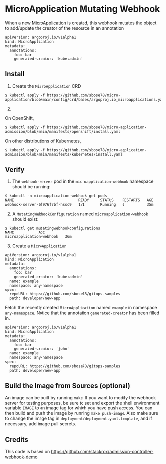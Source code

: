 # MicroApplication Mutating Webhook

When a new [MicroApplication](https://github.com/sbose78/micro-application) is created, this webhook mutates the object to add/update the creator of the resource in an annotation.

```
apiVersion: argoproj.io/v1alpha1
kind: MicroApplication
metadata:
  annotations:
    foo: bar
    generated-creator: 'kube:admin'
```


## Install


1. Create the `MicroApplication` CRD 

```
$ kubectl apply -f https://github.com/sbose78/micro-application/blob/main/config/crd/bases/argoproj.io_microapplications.yaml
```

2.

On OpenShift,

```
$ kubectl apply -f https://github.com/sbose78/micro-application-admission/blob/main/manifests/openshift/install.yaml
```

On other distributions of Kubernetes,

```
$ kubectl apply -f https://github.com/sbose78/micro-application-admission/blob/main/manifests/kubernetes/install.yaml
```




## Verify

1. The `webhook-server` pod in the `microapplication-webhook` namespace should be running:
```
$ kubectl -n microapplication-webhook get pods
NAME                             READY     STATUS    RESTARTS   AGE
webhook-server-6f976f7bf-hssc9   1/1       Running   0          35m
```

2. A `MutatingWebhookConfiguration` named `microapplication-webhook` should exist:
```
$ kubectl get mutatingwebhookconfigurations
NAME           AGE
microapplication-webhook   36m
```

3. Create a `MicroApplication`

```
apiVersion: argoproj.io/v1alpha1
kind: MicroApplication
metadata:
  annotations:
    foo: bar
    generated-creator: 'kube:admin'
  name: example
  namespace: any-namespace
spec:
  repoURL: https://github.com/sbose78/gitops-samples
  path: developer/new-app
```

Fetch the recently created `MicroApplication` named `example` in namespace `any-namespace`. Notice that the annotation `generated-creator` has been filled in.

```
apiVersion: argoproj.io/v1alpha1
kind: MicroApplication
metadata:
  annotations:
    foo: bar
    generated-creator: 'john'
  name: example
  namespace: any-namespace
spec:
  repoURL: https://github.com/sbose78/gitops-samples
  path: developer/new-app
```

## Build the Image from Sources (optional)

An image can be built by running `make`.
If you want to modify the webhook server for testing purposes, be sure to set and export
the shell environment variable `IMAGE` to an image tag for which you have push access. You can then
build and push the image by running `make push-image`. Also make sure to change the image tag
in `deployment/deployment.yaml.template`, and if necessary, add image pull secrets.


## Credits

This code is based on https://github.com/stackrox/admission-controller-webhook-demo

